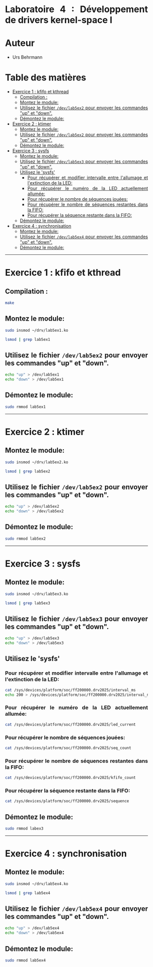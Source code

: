 <div align="justify" style="margin-right:25px;margin-left:25px">

# Laboratoire 4 : Développement de drivers kernel-space I <!-- omit in toc -->

# Auteur <!-- omit in toc -->

- Urs Behrmann

# Table des matières <!-- omit in toc -->

- [Exercice 1 : kfifo et kthread](#exercice-1--kfifo-et-kthread)
  - [Compilation :](#compilation-)
  - [Montez le module:](#montez-le-module)
  - [Utilisez le fichier `/dev/lab5ex2` pour envoyer les commandes "up" et "down".](#utilisez-le-fichier-devlab5ex2-pour-envoyer-les-commandes-up-et-down)
  - [Démontez le module:](#démontez-le-module)
- [Exercice 2 : ktimer](#exercice-2--ktimer)
  - [Montez le module:](#montez-le-module-1)
  - [Utilisez le fichier `/dev/lab5ex2` pour envoyer les commandes "up" et "down".](#utilisez-le-fichier-devlab5ex2-pour-envoyer-les-commandes-up-et-down-1)
  - [Démontez le module:](#démontez-le-module-1)
- [Exercice 3 : sysfs](#exercice-3--sysfs)
  - [Montez le module:](#montez-le-module-2)
  - [Utilisez le fichier `/dev/lab5ex3` pour envoyer les commandes "up" et "down".](#utilisez-le-fichier-devlab5ex3-pour-envoyer-les-commandes-up-et-down)
  - [Utilisez le 'sysfs'](#utilisez-le-sysfs)
    - [Pour récupérer et modifier intervalle entre l'allumage et l'extinction de la LED:](#pour-récupérer-et-modifier-intervalle-entre-lallumage-et-lextinction-de-la-led)
    - [Pour récupérer le numéro de la LED actuellement allumée:](#pour-récupérer-le-numéro-de-la-led-actuellement-allumée)
    - [Pour récupérer le nombre de séquences jouées:](#pour-récupérer-le-nombre-de-séquences-jouées)
    - [Pour récupérer le nombre de séquences restantes dans la FIFO:](#pour-récupérer-le-nombre-de-séquences-restantes-dans-la-fifo)
    - [Pour récupérer la séquence restante dans la FIFO:](#pour-récupérer-la-séquence-restante-dans-la-fifo)
  - [Démontez le module:](#démontez-le-module-2)
- [Exercice 4 : synchronisation](#exercice-4--synchronisation)
  - [Montez le module:](#montez-le-module-3)
  - [Utilisez le fichier `/dev/lab5ex4` pour envoyer les commandes "up" et "down".](#utilisez-le-fichier-devlab5ex4-pour-envoyer-les-commandes-up-et-down)
  - [Démontez le module:](#démontez-le-module-3)

___

# Exercice 1 : kfifo et kthread

## Compilation :

```bash
make
```

## Montez le module:

```bash
sudo insmod ~/drv/lab5ex1.ko
```

```bash
lsmod | grep lab5ex1
```
## Utilisez le fichier `/dev/lab5ex2` pour envoyer les commandes "up" et "down".

```bash
echo "up" > /dev/lab5ex1
echo "down" > /dev/lab5ex1
```

## Démontez le module:

```bash
sudo rmmod lab5ex1
```

___

# Exercice 2 : ktimer

## Montez le module:

```bash
sudo insmod ~/drv/lab5ex2.ko
```

```bash
lsmod | grep lab5ex2
```

## Utilisez le fichier `/dev/lab5ex2` pour envoyer les commandes "up" et "down".

```bash
echo "up" > /dev/lab5ex2
echo "down" > /dev/lab5ex2
```

## Démontez le module:

```bash
sudo rmmod lab5ex2
```

___

# Exercice 3 : sysfs

## Montez le module:

```bash
sudo insmod ~/drv/lab5ex3.ko
```

```bash
lsmod | grep lab5ex3
```

## Utilisez le fichier `/dev/lab5ex3` pour envoyer les commandes "up" et "down".

```bash
echo "up" > /dev/lab5ex3
echo "down" > /dev/lab5ex3
```

## Utilisez le 'sysfs'

### Pour récupérer et modifier intervalle entre l'allumage et l'extinction de la LED:

```bash
cat /sys/devices/platform/soc/ff200000.drv2025/interval_ms
echo 200 > /sys/devices/platform/soc/ff200000.drv2025/interval_ms
```

### Pour récupérer le numéro de la LED actuellement allumée:

```bash
cat /sys/devices/platform/soc/ff200000.drv2025/led_current
```

### Pour récupérer le nombre de séquences jouées:

```bash
cat /sys/devices/platform/soc/ff200000.drv2025/seq_count
```

### Pour récupérer le nombre de séquences restantes dans la FIFO:

```bash
cat /sys/devices/platform/soc/ff200000.drv2025/kfifo_count
```

### Pour récupérer la séquence restante dans la FIFO:

```bash
cat /sys/devices/platform/soc/ff200000.drv2025/sequence
```

## Démontez le module:

```bash
sudo rmmod labex3
```

___

# Exercice 4 : synchronisation

## Montez le module:

```bash
sudo insmod ~/drv/lab5ex4.ko
```

```bash
lsmod | grep lab5ex4
```

## Utilisez le fichier `/dev/lab5ex4` pour envoyer les commandes "up" et "down".

```bash
echo "up" > /dev/lab5ex4
echo "down" > /dev/lab5ex4
```

## Démontez le module:

```bash
sudo rmmod lab5ex4
```

</div>